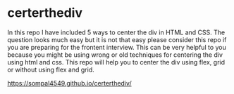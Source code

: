 # certerthediv
In this repo I have included 5 ways to center the div in HTML  and CSS.
The question looks much easy but it is not that easy please consider this repo if you are preparing for the frontent interview.
This can be very helpful to you because you might be using wrong or old techniques for centering the div using html and css. 
This repo will help you to center the div using flex, grid or without using flex and grid.

https://sompal4549.github.io/certerthediv/
